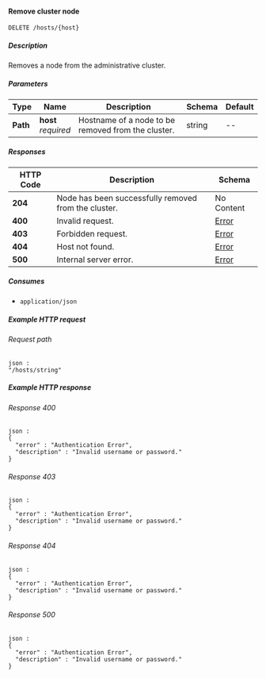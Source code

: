
<a name="delete_host"></a>
#### Remove cluster node
```
DELETE /hosts/{host}
```


##### Description
Removes a node from the administrative cluster.


##### Parameters

|Type|Name|Description|Schema|Default|
|---|---|---|---|---|
|**Path**|**host**  <br>*required*|Hostname of a node to be removed from the cluster.|string|--|


##### Responses

|HTTP Code|Description|Schema|
|---|---|---|
|**204**|Node has been successfully removed from the cluster.|No Content|
|**400**|Invalid request.|[Error](../definitions/Error.md#error)|
|**403**|Forbidden request.|[Error](../definitions/Error.md#error)|
|**404**|Host not found.|[Error](../definitions/Error.md#error)|
|**500**|Internal server error.|[Error](../definitions/Error.md#error)|


##### Consumes

* `application/json`


##### Example HTTP request

###### Request path
```
json :
"/hosts/string"
```


##### Example HTTP response

###### Response 400
```
json :
{
  "error" : "Authentication Error",
  "description" : "Invalid username or password."
}
```


###### Response 403
```
json :
{
  "error" : "Authentication Error",
  "description" : "Invalid username or password."
}
```


###### Response 404
```
json :
{
  "error" : "Authentication Error",
  "description" : "Invalid username or password."
}
```


###### Response 500
```
json :
{
  "error" : "Authentication Error",
  "description" : "Invalid username or password."
}
```



